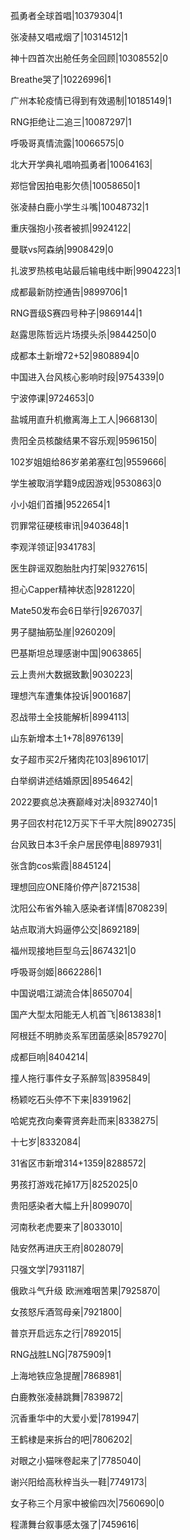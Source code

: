 孤勇者全球首唱|10379304|1

张凌赫又唱戒烟了|10314512|1

神十四首次出舱任务全回顾|10308552|0

Breathe哭了|10226996|1

广州本轮疫情已得到有效遏制|10185149|1

RNG拒绝让二追三|10087297|1

呼吸哥真情流露|10066575|0

北大开学典礼唱响孤勇者|10064163|

郑恺曾因拍电影欠债|10058650|1

张凌赫白鹿小学生斗嘴|10048732|1

重庆强抱小孩者被抓|9924122|

曼联vs阿森纳|9908429|0

扎波罗热核电站最后输电线中断|9904223|1

成都最新防控通告|9899706|1

RNG晋级S赛四号种子|9869144|1

赵露思陈哲远片场摸头杀|9844250|0

成都本土新增72+52|9808894|0

中国进入台风核心影响时段|9754339|0

宁波停课|9724653|0

盐城用直升机撤离海上工人|9668130|

贵阳全员核酸结果不容乐观|9596150|

102岁姐姐给86岁弟弟塞红包|9559666|

学生被取消学籍9成因游戏|9530863|0

小小姐们首播|9522654|1

罚罪常征硬核审讯|9403648|1

李观洋领证|9341783|

医生辟谣双胞胎肚内打架|9327615|

担心Capper精神状态|9281220|

Mate50发布会6日举行|9267037|

男子腿抽筋坠崖|9260209|

巴基斯坦总理感谢中国|9063865|

云上贵州大数据致歉|9030223|

理想汽车遭集体投诉|9001687|

忍战带土全技能解析|8994113|

山东新增本土1+78|8976139|

女子超市买2斤猪肉花103|8961017|

白举纲讲述结婚原因|8954642|

2022要疯总决赛巅峰对决|8932740|1

男子回农村花12万买下千平大院|8902735|

台风致日本3千余户居民停电|8897931|

张含韵cos紫霞|8845124|

理想回应ONE降价停产|8721538|

沈阳公布省外输入感染者详情|8708239|

站点取消大妈逼停公交|8692189|

福州现接地巨型乌云|8674321|0

呼吸哥剑姬|8662286|1

中国说唱江湖流合体|8650704|

国产大型太阳能无人机首飞|8613838|1

阿根廷不明肺炎系军团菌感染|8579270|

成都巨响|8404214|

撞人拖行事件女子系醉驾|8395849|

杨颖吃石头停不下来|8391962|

哈妮克孜向秦霄贤奔赴而来|8338275|

十七岁|8332084|

31省区市新增314+1359|8288572|

男孩打游戏花掉17万|8252025|0

贵阳感染者大幅上升|8099070|

河南秋老虎要来了|8033010|

陆安然再进庆王府|8028079|

只强文学|7931187|

俄欧斗气升级 欧洲难咽苦果|7925870|

女孩怒斥酒驾母亲|7921800|

普京开启远东之行|7892015|

RNG战胜LNG|7875909|1

上海地铁应急提醒|7868981|

白鹿教张凌赫跳舞|7839872|

沉香重华中的大爱小爱|7819947|

王鹤棣是来拆台的吧|7806202|

对眼之小猫咪卷起来了|7785040|

谢兴阳给高秋梓当头一鞋|7749173|

女子称三个月家中被偷四次|7560690|0

程潇舞台叙事感太强了|7459616|

